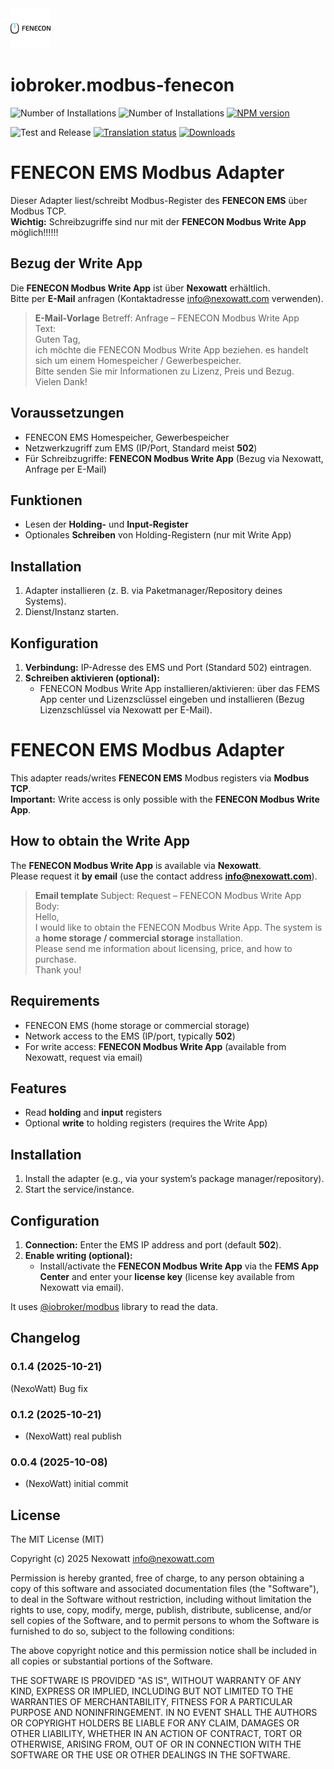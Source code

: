 <img src="admin/modbus-fenecon.svg" width="64">

# iobroker.modbus-fenecon

![Number of Installations](http://iobroker.live/badges/modbus-fenecon-installed.svg)
![Number of Installations](http://iobroker.live/badges/modbus-fenecon-stable.svg)
[![NPM version](http://img.shields.io/npm/v/iobroker.modbus-fenecon.svg)](https://www.npmjs.com/package/iobroker.modbus-fenecon)

![Test and Release](https://github.com/ioBroker/iobroker.modbus-fenecon/workflows/Test%20and%20Release/badge.svg)
[![Translation status](https://weblate.iobroker.net/widgets/adapters/-/modbus-fenecon/svg-badge.svg)](https://weblate.iobroker.net/engage/adapters/?utm_source=widget)
[![Downloads](https://img.shields.io/npm/dm/iobroker.modbus-fenecon.svg)](https://www.npmjs.com/package/iobroker.modbus-fenecon)

# FENECON EMS Modbus Adapter

Dieser Adapter liest/schreibt Modbus-Register des **FENECON EMS** über Modbus TCP.  
**Wichtig:** Schreibzugriffe sind nur mit der **FENECON Modbus Write App** möglich!!!!!!

## Bezug der Write App
Die **FENECON Modbus Write App** ist über **Nexowatt** erhältlich.  
Bitte per **E-Mail** anfragen (Kontaktadresse info@nexowatt.com verwenden).

> **E-Mail-Vorlage**
> Betreff: Anfrage – FENECON Modbus Write App  
> Text:  
> Guten Tag,  
> ich möchte die FENECON Modbus Write App beziehen. es handelt sich um einem Homespeicher / Gewerbespeicher.  
> Bitte senden Sie mir Informationen zu Lizenz, Preis und Bezug.  
> Vielen Dank!


## Voraussetzungen
- FENECON EMS  Homespeicher, Gewerbespeicher
- Netzwerkzugriff zum EMS (IP/Port, Standard meist **502**)
- Für Schreibzugriffe: **FENECON Modbus Write App** (Bezug via Nexowatt, Anfrage per E-Mail)

## Funktionen
- Lesen der **Holding-** und **Input-Register**
- Optionales **Schreiben** von Holding-Registern (nur mit Write App)

## Installation
1. Adapter installieren (z. B. via Paketmanager/Repository deines Systems).  
2. Dienst/Instanz starten.

## Konfiguration
1. **Verbindung:** IP-Adresse des EMS und Port (Standard 502) eintragen.   
2. **Schreiben aktivieren (optional):**  
   - FENECON Modbus Write App installieren/aktivieren: über das FEMS App center und Lizenzsclüssel eingeben und installieren (Bezug Lizenzschlüssel via Nexowatt per E-Mail).  


# FENECON EMS Modbus Adapter

This adapter reads/writes **FENECON EMS** Modbus registers via **Modbus TCP**.  
**Important:** Write access is only possible with the **FENECON Modbus Write App**.

## How to obtain the Write App
The **FENECON Modbus Write App** is available via **Nexowatt**.  
Please request it **by email** (use the contact address **info@nexowatt.com**).

> **Email template**
> Subject: Request – FENECON Modbus Write App  
> Body:  
> Hello,  
> I would like to obtain the FENECON Modbus Write App. The system is a **home storage / commercial storage** installation.  
> Please send me information about licensing, price, and how to purchase.  
> Thank you!

## Requirements
- FENECON EMS (home storage or commercial storage)
- Network access to the EMS (IP/port, typically **502**)
- For write access: **FENECON Modbus Write App** (available from Nexowatt, request via email)

## Features
- Read **holding** and **input** registers
- Optional **write** to holding registers (requires the Write App)

## Installation
1. Install the adapter (e.g., via your system’s package manager/repository).  
2. Start the service/instance.

## Configuration
1. **Connection:** Enter the EMS IP address and port (default **502**).  
2. **Enable writing (optional):**  
   - Install/activate the **FENECON Modbus Write App** via the **FEMS App Center** and enter your **license key** (license key available from Nexowatt via email).


It uses [@iobroker/modbus](https://github.com/ioBroker/modbus) library to read the data.

<!--
	### **WORK IN PROGRESS**
-->
## Changelog
### 0.1.4 (2025-10-21)
(NexoWatt) Bug fix

### 0.1.2 (2025-10-21)
* (NexoWatt) real publish

### 0.0.4 (2025-10-08)
* (NexoWatt) initial commit

## License
The MIT License (MIT)

Copyright (c) 2025 Nexowatt <info@nexowatt.com>

Permission is hereby granted, free of charge, to any person obtaining a copy
of this software and associated documentation files (the "Software"), to deal
in the Software without restriction, including without limitation the rights
to use, copy, modify, merge, publish, distribute, sublicense, and/or sell
copies of the Software, and to permit persons to whom the Software is
furnished to do so, subject to the following conditions:

The above copyright notice and this permission notice shall be included in
all copies or substantial portions of the Software.

THE SOFTWARE IS PROVIDED "AS IS", WITHOUT WARRANTY OF ANY KIND, EXPRESS OR
IMPLIED, INCLUDING BUT NOT LIMITED TO THE WARRANTIES OF MERCHANTABILITY,
FITNESS FOR A PARTICULAR PURPOSE AND NONINFRINGEMENT. IN NO EVENT SHALL THE
AUTHORS OR COPYRIGHT HOLDERS BE LIABLE FOR ANY CLAIM, DAMAGES OR OTHER
LIABILITY, WHETHER IN AN ACTION OF CONTRACT, TORT OR OTHERWISE, ARISING FROM,
OUT OF OR IN CONNECTION WITH THE SOFTWARE OR THE USE OR OTHER DEALINGS IN
THE SOFTWARE.
